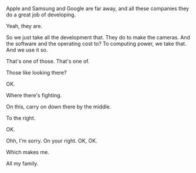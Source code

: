 Apple and Samsung and Google are far away, and all these companies they do a great job of developing. 

Yeah, they are. 

So we just take all the development that. They do to make the cameras. And the software and the operating cost to? To computing power, we take that. And we use it so. 

That's one of those. That's one of. 

Those like looking there? 

OK. 

Where there's fighting. 

On this, carry on down there by the middle. 

To the right. 

OK. 

Ohh, I'm sorry. On your right. OK, OK. 

Which makes me. 

All my family.
